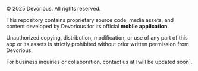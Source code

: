 © 2025 Devorious. All rights reserved.

This repository contains proprietary source code, media assets, and content developed by Devorious for its official **mobile application**.

Unauthorized copying, distribution, modification, or use of any part of this app or its assets is strictly prohibited without prior written permission from Devorious.

For business inquiries or collaboration, contact us at [will be updated soon].
